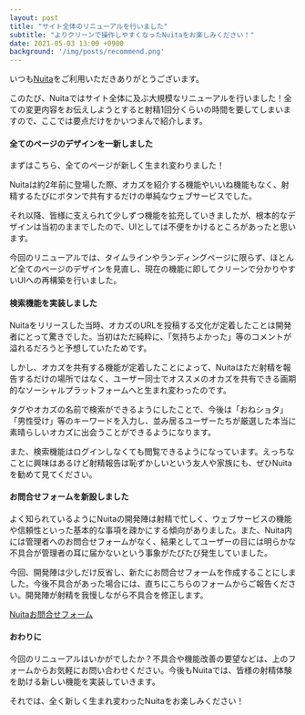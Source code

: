 ```yaml
---
layout: post
title: "サイト全体のリニューアルを行いました"
subtitle: "よりクリーンで操作しやすくなったNuitaをお楽しみください！"
date: 2021-05-03 13:00 +0900
background: '/img/posts/recommend.png'
---
```

いつも[Nuita](https://nuita.net/)をご利用いただきありがとうございます。

このたび、Nuitaではサイト全体に及ぶ大規模なリニューアルを行いました！全ての変更内容をお伝えしようとすると射精1回分くらいの時間を要してしまいますので、ここでは要点だけをかいつまんで紹介します。

#### 全てのページのデザインを一新しました

まずはこちら、全てのページが新しく生まれ変わりました！

Nuitaは約2年前に登場した際、オカズを紹介する機能やいいね機能もなく、射精するたびにボタンで共有するだけの単純なウェブサービスでした。

それ以降、皆様に支えられて少しずつ機能を拡充していきましたが、根本的なデザインは当初のままでしたので、UIとしては不便をかけるところがあったと思います。

今回のリニューアルでは、タイムラインやランディングページに限らず、ほとんど全てのページのデザインを見直し、現在の機能に即してクリーンで分かりやすいUIへの再構築を行いました。

#### 検索機能を実装しました

Nuitaをリリースした当時、オカズのURLを投稿する文化が定着したことは開発者にとって驚きでした。当初はただ純粋に、「気持ちよかった」等のコメントが溢れるだろうと予想していたためです。

しかし、オカズを共有する機能が定着したことによって、Nuitaはただ射精を報告するだけの場所ではなく、ユーザー同士でオススメのオカズを共有できる画期的なソーシャルプラットフォームへと生まれ変わったのです。

タグやオカズの名前で検索ができるようにしたことで、今後は「おねショタ」「男性受け」等のキーワードを入力し、並み居るユーザーたちが厳選した本当に素晴らしいオカズに出会うことができるようになります。

また、検索機能はログインしなくても閲覧できるようになっています。えっちなことに興味はあるけど射精報告は恥ずかしいという友人や家族にも、ぜひNuitaを勧めて見てください。

#### お問合せフォームを新設しました

よく知られているようにNuitaの開発陣は射精で忙しく、ウェブサービスの機能や信頼性といった基本的な事項を疎かにする傾向がありました。また、Nuita内には管理者へのお問合せフォームがなく、結果としてユーザーの目には明らかな不具合が管理者の耳に届かないという事象がたびたび発生していました。

今回、開発陣は少しだけ反省し、新たにお問合せフォームを作成することにしました。今後不具合があった場合には、直ちにこちらのフォームからご報告ください。開発陣が射精を我慢しながら不具合を修正します。

[Nuitaお問合せフォーム](https://docs.google.com/forms/d/1hCqUMhsbL6g269ZLblMhSADREm-WyqDDPIlMj7BWP_c/viewform?edit_requested=true)

#### おわりに

今回のリニューアルはいかがでしたか？不具合や機能改善の要望などは、上のフォームからお気軽にお問い合わせください。今後もNuitaでは、皆様の射精体験を助ける新しい機能を実装していきます。

それでは、全く新しく生まれ変わったNuitaをお楽しみください！
